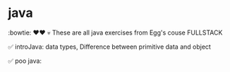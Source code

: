 # java

:bowtie: ❤️❤️ 💀
These are all java exercises from Egg's couse FULLSTACK

✅  introJava: data types, Difference between primitive data and object

✅ poo java:

